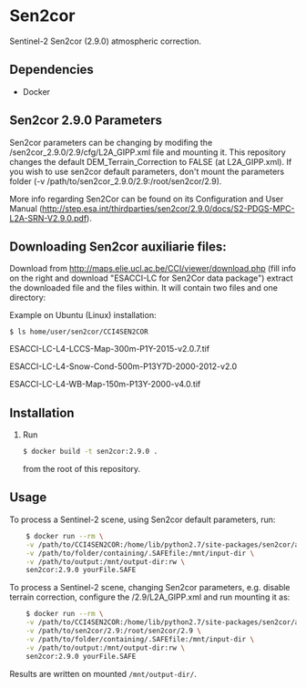 # Sen2cor

Sentinel-2 Sen2cor (2.9.0) atmospheric correction.

## Dependencies

- Docker


## Sen2cor 2.9.0 Parameters
Sen2cor parameters can be changing by modifing the /sen2cor_2.9.0/2.9/cfg/L2A_GIPP.xml file and mounting it.
This repository changes the default DEM_Terrain_Correction to FALSE (at L2A_GIPP.xml).
If you wish to use sen2cor default parameters, don't mount the parameters folder (-v /path/to/sen2cor_2.9.0/2.9:/root/sen2cor/2.9).

More info regarding Sen2Cor can be found on its Configuration and User Manual (http://step.esa.int/thirdparties/sen2cor/2.9.0/docs/S2-PDGS-MPC-L2A-SRN-V2.9.0.pdf).


## Downloading Sen2cor auxiliarie files:
  Download from http://maps.elie.ucl.ac.be/CCI/viewer/download.php (fill info on the right and download "ESACCI-LC for Sen2Cor data package")
  extract the downloaded file and the files within. It will contain two files and one directory:

  Example on Ubuntu (Linux) installation:

    $ ls home/user/sen2cor/CCI4SEN2COR

  ESACCI-LC-L4-LCCS-Map-300m-P1Y-2015-v2.0.7.tif

  ESACCI-LC-L4-Snow-Cond-500m-P13Y7D-2000-2012-v2.0

  ESACCI-LC-L4-WB-Map-150m-P13Y-2000-v4.0.tif


## Installation

1. Run

   ```bash
   $ docker build -t sen2cor:2.9.0 .
   ```

   from the root of this repository.

## Usage


To process a Sentinel-2 scene, using Sen2cor default parameters, run:

```bash
    $ docker run --rm \
    -v /path/to/CCI4SEN2COR:/home/lib/python2.7/site-packages/sen2cor/aux_data \
    -v /path/to/folder/containing/.SAFEfile:/mnt/input-dir \
    -v /path/to/output:/mnt/output-dir:rw \
    sen2cor:2.9.0 yourFile.SAFE
```

To process a Sentinel-2 scene, changing Sen2cor parameters, e.g. disable terrain correction, configure the /2.9/L2A_GIPP.xml and run mounting it as:

```bash
    $ docker run --rm \
    -v /path/to/CCI4SEN2COR:/home/lib/python2.7/site-packages/sen2cor/aux_data \
    -v /path/to/sen2cor/2.9:/root/sen2cor/2.9 \
    -v /path/to/folder/containing/.SAFEfile:/mnt/input-dir \
    -v /path/to/output:/mnt/output-dir:rw \
    sen2cor:2.9.0 yourFile.SAFE
```

Results are written on mounted `/mnt/output-dir/`.
